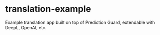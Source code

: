 # translation-example
Example translation app built on top of Prediction Guard, extendable with DeepL, OpenAI, etc.
